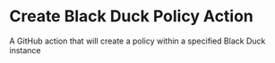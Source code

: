 # Create Black Duck Policy Action
A GitHub action that will create a policy within a specified Black Duck instance